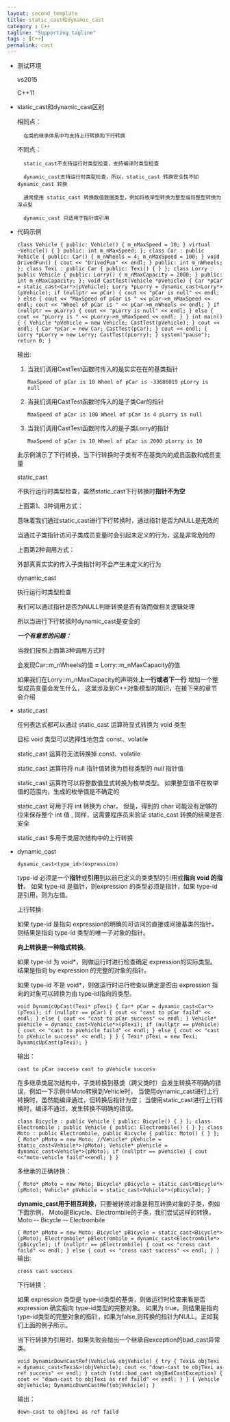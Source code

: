 ```yaml
---
layout: second_template
title: static_cast和dynamic_cast
category : C++
tagline: "Supporting tagline"
tags : [C++]
permalink: cast
---
```


* 测试环境
	
	vs2015

	C++11	

* static_cast和dynamic_cast区别

	相同点：
	
		在类的继承体系中均支持上行转换和下行转换 

	不同点：
	
		static_cast不支持运行时类型检查，支持编译时类型检查
		
		dynamic_cast支持运行时类型检查，所以，static_cast 转换安全性不如 dynamic_cast 转换
		
		通常使用 static_cast 转换数值数据类型，例如将枚举型转换为整型或将整型转换为浮点型

		dynamic_cast 只适用于指针或引用

* 代码示例
	
	`
	class Vehicle
	{
	public:
		Vehicle()
		{
			m_nMaxSpeed = 10;
		}
		virtual ~Vehicle()
		{
		}
	public:
		int m_nMaxSpeed;
	};
	class Car : public Vehicle
	{
	public:
		Car()
		{
			m_nWheels = 4;
			m_nMaxSpeed = 100;
		}
		void DrivedFun()
		{
			cout << "DrivedFun" << endl;
		}
	public:
		int m_nWheels;
	};
	class Texi : public Car
	{
	public:
		Texi()
		{
		}
	};
	class Lorry : public Vehicle
	{
	public:
		Lorry()
		{
			m_nMaxCapacity = 2000;
		}
	public:
		int m_nMaxCapacity;
	};
	void CastTest(Vehicle *pVehicle)
	{
		Car *pCar = static_cast<Car*>(pVehicle);
		Lorry *pLorry = dynamic_cast<Lorry*>(pVehicle);
		if (nullptr == pCar)
		{
			cout << "pCar is null" << endl;
		}
		else
		{
			cout << "MaxSpeed of pCar is " << pCar->m_nMaxSpeed << endl;
			cout << "Wheel of pCar is " << pCar->m_nWheels << endl;
		}
		if (nullptr == pLorry)
		{
			cout << "pLorry is null" << endl;
		}
		else
		{
			cout << "pLorry is " << pLorry->m_nMaxSpeed << endl;
		}
	}
	int main()
	{
		{
			Vehicle *pVehicle = new Vehicle;
			CastTest(pVehicle);
		}
		cout << endl;
		{
			Car *pCar = new Car;
			CastTest(pCar);
		}
		cout << endl;
		{
			Lorry *pLorry = new Lorry;
			CastTest(pLorry);
		}
		system("pause");
		return 0;
	}
	`

	输出:

	1. 当我们调用CastTest函数时传入的是实实在在的基类指针

		`
		MaxSpeed of pCar is 10
		Wheel of pCar is -33686019
		pLorry is null
		`
	2. 当我们调用CastTest函数时传入的是子类Car的指针

		`
		MaxSpeed of pCar is 100
		Wheel of pCar is 4
		pLorry is null
		`
	3. 当我们调用CastTest函数时传入的是子类Lorry的指针

		`
		MaxSpeed of pCar is 10
		Wheel of pCar is 2000
		pLorry is 10
		`

	此示例演示了下行转换，当下行转换时子类有不在基类内的成员函数和成员变量

	static_cast 

	不执行运行时类型检查，虽然static_cast下行转换时**指针不为空**

	上面第1、3种调用方式：

	意味着我们通过static_cast进行下行转换时，通过指针是否为NULL是无效的

	当通过子类指针访问子类成员变量时会引起未定义的行为，这是非常危险的

	上面第2种调用方式：

	外部真真实实的传入子类指针时不会产生未定义的行为

	dynamic_cast

	执行运行时类型检查

	我们可以通过指针是否为NULL判断转换是否有效而做相关逻辑处理

	所以当进行下行转换时dynamic_cast是安全的

	***一个有意思的问题：***

	当我们按照上面第3种调用方式时

	会发现Car::m_nWheels的值 **=** Lorry::m_nMaxCapacity的值

	如果我们在Lorry::m_nMaxCapacity的声明处**上一行或者下一行**
	增加一个整型成员变量会发生什么，
	这里涉及到C++对象模型的知识，在接下来的章节会介绍

* static_cast

	任何表达式都可以通过 static_cast 运算符显式转换为 void 类型

	目标 void 类型可以选择性地包含 const、volatile

	static_cast 运算符无法转换掉 const、volatile

	static_cast 运算符将 null 指针值转换为目标类型的 null 指针值

	static_cast 运算符可以将整数值显式转换为枚举类型。 如果整型值不在枚举值的范围内，生成的枚举值是不确定的

	static_cast 可用于将 int 转换为 char。 但是，得到的 char 可能没有足够的位来保存整个 int 值 ,
	同样，这需要程序员来验证 static_cast 转换的结果是否安全

	static_cast 多用于类层次结构中的上行转换

* dynamic_cast
	
	`
	dynamic_cast<type_id>(expression)
	`

	type-id 必须是一个**指针**或**引用**到以前已定义的类类型的引用或**指向 void 的指针**。 
	如果 type-id 是指针，则expression 的类型必须是指针，如果 type-id 是引用，则为左值。

	上行转换:

	如果 type-id 是指向 expression的明确的可访问的直接或间接基类的指针，
	则结果是指向 type-id 类型的唯一子对象的指针。

	**向上转换是一种隐式转换**。

	如果 type-id 为 void*，则做运行时进行检查确定 expression的实际类型。 
	结果是指向 by expression 的完整的对象的指针。

	如果 type-id 不是 void*，则做运行时进行检查以确定是否由 expression 指向的对象可以转换为由 type-id指向的类型。

	`
	void DynamicUpCast(Texi* pTexi)
	{
		Car* pCar = dynamic_cast<Car*>(pTexi);
		if (nullptr == pCar)
		{
			cout << "cast to pCar faild" << endl;
		}
		else
		{
			cout << "cast to pCar success" << endl;
		}
		Vehicle* pVehicle = dynamic_cast<Vehicle*>(pTexi);
		if (nullptr == pVehicle)
		{
			cout << "cast to pVehicle faild" << endl;
		}
		else
		{
			cout << "cast to pVehicle success" << endl;
		}
	}
	{
		Texi* pTexi = new Texi;
		DynamicUpCast(pTexi);
	}
	`

	输出：

	`
	cast to pCar success
	cast to pVehicle success
	`

	在多继承类层次结构中，子类转换到基类（跨父类时）会发生转换不明确的错误，例如一下示例中Moto转换到Vehicle时，
	当使用dynamic_cast进行上行转换时，虽然能编译通过，但转换后指针为空；
	当使用static_cast进行上行转换时，编译不通过，发生转换不明确的错误。

	`
	class Bicycle : public Vehicle
	{
	public:
		Bicycle()
		{
		}
	};
	class Electrombile : public Vehicle
	{
	public:
		Electrombile()
		{
		}
	};
	class Moto : public Electrombile, public Bicycle
	{
	public:
		Moto()
		{
		}
	};
	{
		Moto* pMoto = new Moto;
		//Vehicle* pVehicle = static_cast<Vehicle*>(pMoto);
		Vehicle* pVehicle = dynamic_cast<Vehicle*>(pMoto);
		if (nullptr == pVehicle)
		{
			cout <<"moto-vehicle faild"<<endl;
		}
	}
	`

	多继承的正确转换：

	`
	{
		Moto* pMoto = new Moto;
		Bicycle* pBicycle = static_cast<Bicycle*>(pMoto);
		Vehicle* pVehicle = static_cast<Vehicle*>(pBicycle);
	}
	`

	**dynamic_cast用于相互转换**，只要被转换对象是相互转换对象的子类，例如下面示例，
	Moto是Bicycle、Electrombile的子类，我们尝试这样的转换，Moto -- Bicycle -- Electrombile

	`
	{
		Moto* pMoto = new Moto;
		Bicycle* pBicycle = static_cast<Bicycle*>(pMoto);
		Electrombile* pElectrombile = dynamic_cast<Electrombile*>(pBicycle);
		if (nullptr == pElectrombile)
		{
			cout << "cross cast faild" << endl;
		}
		else
		{
			cout << "cross cast success" << endl;
		}
	}
	`
	输出:

	`
	cross cast success
	`

	下行转换：

	如果 expression 类型是 type-id类型的基类，则做运行时检查来看是否 expression 确实指向 type-id类型的完整对象。 
	如果为 true，则结果是指向 type-id类型的完整对象的指针，如果为false,则转换的指针为NULL。正如我们上面的例子所示。

	当下行转换为引用时，如果失败会抛出一个继承自exception的bad_cast异常类。

	`
	void DynamicDownCastRef(Vehicle& objVehicle)
	{
		try
		{
			Texi& objTexi = dynamic_cast<Texi&>(objVehicle);
			cout << "down-cast to objTexi as ref success" << endl;
		}
		catch (std::bad_cast objBadCastException)
		{
			cout << "down-cast to objTexi as ref faild" << endl;
		}
	}
	{
		Vehicle objVehicle;
		DynamicDownCastRef(objVehicle);
	}
	`

	输出：

	`
	down-cast to objTexi as ref faild
	`
